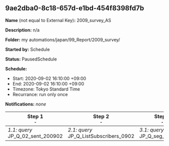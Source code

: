 ## 9ae2dba0-8c18-657d-e1bd-454f8398fd7b

**Name** (not equal to External Key)**:** 2009_survey_AS

**Description:** n/a

**Folder:** my automations/japan/99_Report/2009_survey/

**Started by:** Schedule

**Status:** PausedSchedule

**Schedule:**

* Start: 2020-09-02 16:10:00 +09:00
* End: 2020-09-02 16:10:00 +09:00
* Timezone: Tokyo Standard Time
* Recurrance: run only once

**Notifications:** _none_


| Step 1<br>_<small>-</small>_ | Step 2<br>_<small>-</small>_ | Step 3<br>_<small>-</small>_ |
| --- | --- | --- |
| _1.1: query_<br>JP_Q_02_sent_200902 | _2.1: query_<br>JP_Q_ListSubscribers_0902 | _3.1: query_<br>JP_Q_seg_all_0902 |

